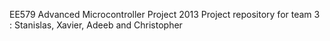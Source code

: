 EE579 Advanced Microcontroller Project 2013
Project repository for team 3 :
Stanislas, Xavier, Adeeb and Christopher